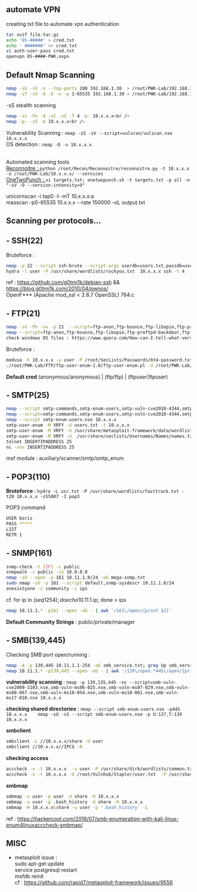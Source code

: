 ## automate VPN
creating txt file to automate vpn authentication
```sh
tar xvzf file.tar.gz  
echo 'OS-#####' > cred.txt  
echo ' #######' >> cred.txt  
vi auth-user-pass cred.txt  
openvpn OS-####-PWK.ovpn 
```

## Default Nmap Scanning<br />
```sh
nmap -sU -sV -n --top-ports 200 192.168.1.30  > /root/PWK-Lab/192.168.1.30/nmap-udp<br />
nmap -sT -sV -A -O -v -p 1-65535 192.168.1.30 > /root/PWK-Lab/192.168.1.30/nmap-tcp<br />
```
-sS stealth scanning<br />
```sh
nmap -vv -Pn -A -sC -sS -T 4 -p- 10.x.x.x<br />
nmap -p- -sS -A 10.x.x.x<br />
```
Vulnerability Scanning :  ``` nmap -sS -sV --script=vulscan/vulscan.nse 10.x.x.x ```<br />
OS detection :  ``` nmap -O -v 10.x.x.x ```<br /><br />

Automated scanning tools<br />
[Reconnoitre : ](https://github.com/codingo/Reconnoitre)
```python /root/Recon/Reconnoitre/reconnoitre.py -t 10.x.x.x -o /root/PWK-Lab/10.x.x.x/ --services``` <br />
[OneTwoPunch : ](https://github.com/superkojiman/onetwopunch)
```vi targets.txt; onetwopunch.sh -t targets.txt -p all -n "-sV -O --version-intensity=9" ```<br />

unicornscan -i tap0 -I -mT 10.x.x.x:a <br />
masscan -p0-65535 10.x.x.x --rate 150000 -oL output.txt <br />

## Scanning per protocols...
## - **SSH(22)** <br />
Bruteforce : <br />
```sh
nmap -p 22 --script ssh-brute --script-args userdb=users.txt,passdb=users.txt --script-args ssh-brute.timeout=4s 10.x.x.x 
hydra -l user -P /usr/share/wordlists/rockyou.txt  10.x.x.x ssh -t 4
```
ref : https://github.com/g0tmi1k/debian-ssh  && https://blog.g0tmi1k.com/2010/04/pwnos/ <br />
OpenF*** (Apache mod_ssl < 2.8.7 OpenSSL) 764.c <br />

## - **FTP(21)** <br />
```sh
nmap -sV -Pn -vv -p 21  --script=ftp-anon,ftp-bounce,ftp-libopie,ftp-proftpd-backdoor,ftp-vsftpd-backdoor,ftp-vuln-cve2010-4221 10.x.x.x
nmap --script=ftp-anon,ftp-bounce,ftp-libopie,ftp-proftpd-backdoor,ftp-vsftpd-backdoor,ftp-vuln-cve2010-4221,tftp-enum -p 21 10.x.x.x
check windows OS files : https://www.quora.com/How-can-I-tell-what-version-of-Windows-is-installed-on-a-hard-drive-without-booting-it 
```
Bruteforce : <br />
```sh
medusa -h 10.x.x.x -u user -P /root/SecLists/Passwords/bt4-password.txt -M ftp 
./root/PWK-Lab/FTP/ftp-user-enum-1.0/ftp-user-enum.pl -U /root/PWK-Lab/fuzzdb/bruteforce/names/simple-users.txt -t 10.x.x.x" 
```
**Default cred** (anonymous/anonymous) | (ftp/ftp) | (ftpuser|ftpuser)<br />

## - **SMTP(25)**<br />
```sh 
nmap --script smtp-commands,smtp-enum-users,smtp-vuln-cve2010-4344,smtp-vuln-cve2011-1720,smtp-vuln-cve2011-1764 -p 25 10.x.x.x 
nmap --script=smtp-commands,smtp-enum-users,smtp-vuln-cve2010-4344,smtp-vuln-cve2011-1720,smtp-vuln-cve2011-1764 -p 25 10.x.x.x 
nmap --script smtp-enum-users.nse 10.x.x.x
smtp-user-enum -M VRFY -U users.txt -t 10.x.x.x
smtp-user-enum -M VRFY -U /usr/share/metasploit-framework/data/wordlists/unix_users.txt -t 10.x.x.x
smtp-user-enum -M VRFY -U  /usr/share/seclists/Usernames/Names/names.txt -t 10.x.x.x
telnet INSERTIPADDRESS 25
nc -nvv INSERTIPADDRESS 25
```
msf module : auxiliary/scanner/smtp/smtp_enum<br />

## -  **POP3(110)**<br />
**Bruteforce** : ```hydra -L usr.txt -P /usr/share/wordlists/fasttrack.txt -t20 10.x.x.x -s55007 -I pop3```<br />

POP3 command
```sh 
USER boris
PASS *****
LIST 
RETR 1 
```

## -  **SNMP(161)**<br />
```sh 
snmp-check -t [IP] -c public 
snmpwalk -c public -v1 10.0.0.0 
nmap -sU --open -p 161 10.11.1.0/24 -oG mega-snmp.txt 
sudo nmap -sU -p 161 --script default,snmp-sysdescr 10.11.1.0/24 
onesixtyone -c community -i ips 
```
cf. for ip in $(seq 1 254); do echo 10.11.1.$ip; done > ips<br />
```sh 
nmap 10.11.1.* -p161 --open -oG - | awk '/161\/open/{print $2}' 
```
**Default Community Strings** : public/private/manager<br />

 
## -  **SMB(139,445)**<br />
Checking SMB port open/running : 
```sh 
nmap -A -p 139,445 10.11.1.1-254 -oG smb_service.txt; grep Up smb_service.txt | cut -d "" "" -f 2  
nmap 10.11.1.* -p139,445 --open -oG - | awk '/139\/open.*445\/open/{print $2}'  
```
**vulnerability scanning** : ```nmap -p 139,135,445 -vv --script=smb-vuln-cve2009-3103.nse,smb-vuln-ms06-025.nse,smb-vuln-ms07-029.nse,smb-vuln-ms08-067.nse,smb-vuln-ms10-054.nse,smb-vuln-ms10-061.nse,smb-vuln-ms17-010.nse 10.x.x.x```

**checking shared directories** : ```nmap --script smb-enum-users.nse -p445 10.x.x.x   
nmap -sU -sS --script smb-enum-users.nse -p U:137,T:139 10.x.x.x  ```


**smbclient**<br />
```sh 
smbclient -L //10.x.x.x/share -U user 
smbclient //10.x.x.x//IPC$ -N  
```
**checking access** <br />
```sh 
acccheck -v -t 10.x.x.x  -u user -P /usr/share/dirb/wordlists/common.txt  
acccheck -v -t 10.x.x.x -U /root/Vulnhub/Stapler/user.txt  -P /usr/share/dirb/wordlists/common.txt  
```
**smbmap**<br />
```sh 
smbmap -u user -p user -d share -H 10.x.x.x  
smbmap -u user -p .bash_history -d share -H 10.x.x.x  
smbmap -H 10.x.x.x\share -u user -p '.bash_history' -L  
```
ref : https://hackercool.com/2016/07/smb-enumeration-with-kali-linux-enum4linuxacccheck-smbmap/<br />


## MISC

- metasploit issue : <br />
sudo apt-get update <br />
service postgresql restart <br />
msfdb reinit  <br />
cf : https://github.com/rapid7/metasploit-framework/issues/9556 <br />
